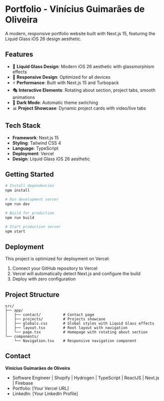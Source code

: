 # Portfolio - Vinícius Guimarães de Oliveira

A modern, responsive portfolio website built with Next.js 15, featuring the Liquid Glass iOS 26 design aesthetic.

## Features

- 🎨 **Liquid Glass Design**: Modern iOS 26 aesthetic with glassmorphism effects
- 📱 **Responsive Design**: Optimized for all devices
- ⚡ **Performance**: Built with Next.js 15 and Turbopack
- 🎭 **Interactive Elements**: Rotating about section, project tabs, smooth animations
- 🌙 **Dark Mode**: Automatic theme switching
- 📊 **Project Showcase**: Dynamic project cards with video/live tabs

## Tech Stack

- **Framework**: Next.js 15
- **Styling**: Tailwind CSS 4
- **Language**: TypeScript
- **Deployment**: Vercel
- **Design**: Liquid Glass iOS 26 aesthetic

## Getting Started

```bash
# Install dependencies
npm install

# Run development server
npm run dev

# Build for production
npm run build

# Start production server
npm start
```

## Deployment

This project is optimized for deployment on Vercel:

1. Connect your GitHub repository to Vercel
2. Vercel will automatically detect Next.js and configure the build
3. Deploy with zero configuration

## Project Structure

```
src/
├── app/
│   ├── contact/          # Contact page
│   ├── projects/         # Projects showcase
│   ├── globals.css       # Global styles with Liquid Glass effects
│   ├── layout.tsx        # Root layout with navigation
│   └── page.tsx          # Homepage with rotating about section
└── components/
    └── Navigation.tsx    # Responsive navigation component
```

## Contact

**Vinícius Guimarães de Oliveira**
- Software Engineer | Shopify | Hydrogen | TypeScript | ReactJS | Next.js | Firebase
- Portfolio: [Your Vercel URL]
- LinkedIn: [Your LinkedIn Profile]